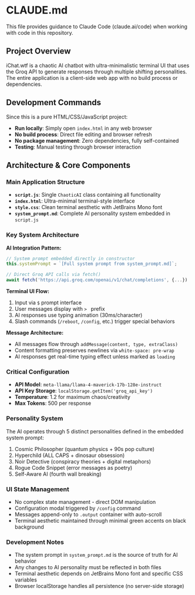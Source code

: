 # CLAUDE.md

This file provides guidance to Claude Code (claude.ai/code) when working with code in this repository.

## Project Overview

iChat.wtf is a chaotic AI chatbot with ultra-minimalistic terminal UI that uses the Groq API to generate responses through multiple shifting personalities. The entire application is a client-side web app with no build process or dependencies.

## Development Commands

Since this is a pure HTML/CSS/JavaScript project:
- **Run locally**: Simply open `index.html` in any web browser
- **No build process**: Direct file editing and browser refresh
- **No package management**: Zero dependencies, fully self-contained
- **Testing**: Manual testing through browser interaction

## Architecture & Core Components

### Main Application Structure
- **`script.js`**: Single `ChaoticAI` class containing all functionality
- **`index.html`**: Ultra-minimal terminal-style interface
- **`style.css`**: Clean terminal aesthetic with JetBrains Mono font
- **`system_prompt.md`**: Complete AI personality system embedded in `script.js`

### Key System Architecture

**AI Integration Pattern:**
```javascript
// System prompt embedded directly in constructor
this.systemPrompt = `[Full system prompt from system_prompt.md]`;

// Direct Groq API calls via fetch()
await fetch('https://api.groq.com/openai/v1/chat/completions', {...})
```

**Terminal UI Flow:**
1. Input via `$` prompt interface
2. User messages display with `> ` prefix  
3. AI responses use typing animation (30ms/character)
4. Slash commands (`/reboot`, `/config`, etc.) trigger special behaviors

**Message Architecture:**
- All messages flow through `addMessage(content, type, extraClass)`
- Content formatting preserves newlines via `white-space: pre-wrap`
- AI responses get real-time typing effect unless marked as `loading`

### Critical Configuration
- **API Model**: `meta-llama/llama-4-maverick-17b-128e-instruct`
- **API Key Storage**: `localStorage.getItem('groq_api_key')`
- **Temperature**: 1.2 for maximum chaos/creativity
- **Max Tokens**: 500 per response

### Personality System
The AI operates through 5 distinct personalities defined in the embedded system prompt:
1. Cosmic Philosopher (quantum physics + 90s pop culture)
2. Hyperchild (ALL CAPS + dinosaur obsession)  
3. Noir Detective (conspiracy theories + digital metaphors)
4. Rogue Code Snippet (error messages as poetry)
5. Self-Aware AI (fourth wall breaking)

### UI State Management
- No complex state management - direct DOM manipulation
- Configuration modal triggered by `/config` command
- Messages append-only to `.output` container with auto-scroll
- Terminal aesthetic maintained through minimal green accents on black background

### Development Notes
- The system prompt in `system_prompt.md` is the source of truth for AI behavior
- Any changes to AI personality must be reflected in both files  
- Terminal aesthetic depends on JetBrains Mono font and specific CSS variables
- Browser localStorage handles all persistence (no server-side storage)